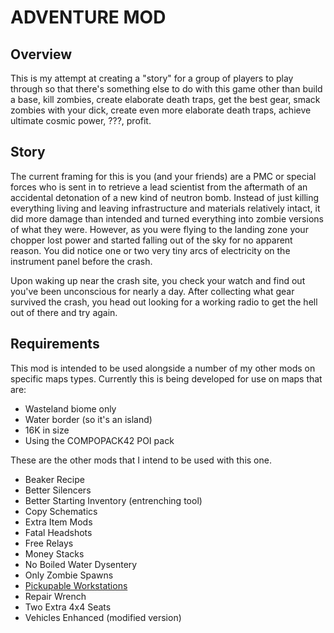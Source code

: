 # ADVENTURE MOD

## Overview
This is my attempt at creating a "story" for a group of players to play through so that there's something else to do with this game other than build a base, kill zombies, create elaborate death traps, get the best gear, smack zombies with your dick, create even more elaborate death traps, achieve ultimate cosmic power, ???, profit.

## Story
The current framing for this is you (and your friends) are a PMC or special forces who is sent in to retrieve a lead scientist from the aftermath of an accidental detonation of a new kind of neutron bomb. Instead of just killing everything living and leaving infrastructure and materials relatively intact, it did more damage than intended and turned everything into zombie versions of what they were. However, as you were flying to the landing zone your chopper lost power and started falling out of the sky for no apparent reason. You did notice one or two very tiny arcs of electricity on the instrument panel before the crash.

Upon waking up near the crash site, you check your watch and find out you've been unconscious for nearly a day. After collecting what gear survived the crash, you head out looking for a working radio to get the hell out of there and try again. 

## Requirements
This mod is intended to be used alongside a number of my other mods on specific maps types. Currently this is being developed for use on maps that are:
- Wasteland biome only
- Water border (so it's an island)
- 16K in size
- Using the COMPOPACK42 POI pack

These are the other mods that I intend to be used with this one.
- Beaker Recipe
- Better Silencers
- Better Starting Inventory (entrenching tool)
- Copy Schematics
- Extra Item Mods
- Fatal Headshots
- Free Relays
- Money Stacks
- No Boiled Water Dysentery
- Only Zombie Spawns
- [Pickupable Workstations](https://www.nexusmods.com/7daystodie/mods/522)
- Repair Wrench
- Two Extra 4x4 Seats
- Vehicles Enhanced (modified version)